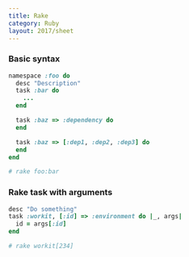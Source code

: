 ```yaml
---
title: Rake
category: Ruby
layout: 2017/sheet
---
```


### Basic syntax

```rb
namespace :foo do
  desc "Description"
  task :bar do
    ...
  end

  task :baz => :dependency do
  end

  task :baz => [:dep1, :dep2, :dep3] do
  end
end

# rake foo:bar
```

### Rake task with arguments

```rb
desc "Do something"
task :workit, [:id] => :environment do |_, args|
  id = args[:id]
end

# rake workit[234]
```

